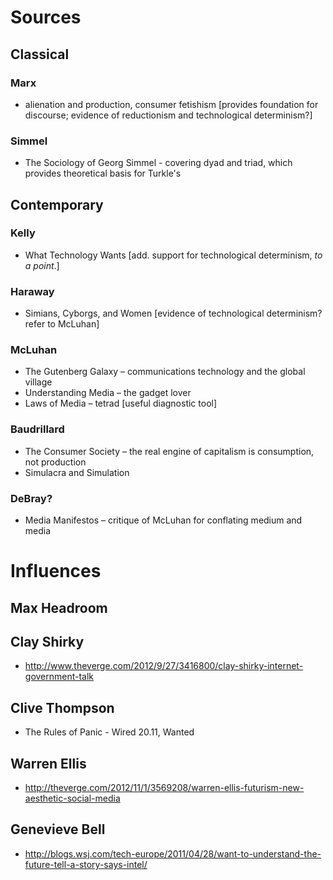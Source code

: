 # Sources
## Classical
### Marx
- alienation and production, consumer fetishism [provides foundation for discourse; evidence of reductionism and technological determinism?]
### Simmel
- The Sociology of Georg Simmel - covering dyad and triad, which provides theoretical basis for Turkle's 
## Contemporary
### Kelly
- What Technology Wants [add. support for technological determinism, *to a point*.] 
### Haraway
- Simians, Cyborgs, and Women [evidence of technological determinism? refer to McLuhan]
### McLuhan
- The Gutenberg Galaxy – communications technology and the global village
- Understanding Media – the gadget lover
- Laws of Media – tetrad [useful diagnostic tool]
### Baudrillard
- The Consumer Society – the real engine of capitalism is consumption, not production
- Simulacra and Simulation
### DeBray?
- Media Manifestos – critique of McLuhan for conflating medium and media


# Influences
## Max Headroom
## Clay Shirky
- http://www.theverge.com/2012/9/27/3416800/clay-shirky-internet-government-talk

## Clive Thompson
- The Rules of Panic - Wired 20.11, Wanted

## Warren Ellis
- http://theverge.com/2012/11/1/3569208/warren-ellis-futurism-new-aesthetic-social-media

## Genevieve Bell
- http://blogs.wsj.com/tech-europe/2011/04/28/want-to-understand-the-future-tell-a-story-says-intel/